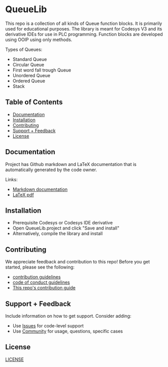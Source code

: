 # QueueLib

This repo is a collection of all kinds of Queue function blocks. It is primarily used for educational purposes. The library is meant for Codesys V3 and its derivative IDEs for use in PLC programming. Function blocks are developed using OOIP using only methods.

Types of Queues:

- Standard Queue
- Circular Queue
- First word fall trough Queue
- Unordered Queue
- Ordered Queue
- Stack

## Table of Contents

- [Documentation](#documentation)
- [Installation](#installation)
- [Contributing](#contributing)
- [Support + Feedback](#support--feedback)
- [License](#license)

## Documentation

Project has Github markdown and LaTeX documentation that is automatically generated by the code owner.

Links:
- [Markdown documentation](docs/index.md)
- [LaTeX pdf](docs/index.pdf)

## Installation

- Prerequisite Codesys or Codesys IDE derivative
- Open QueueLib.project and click "Save and install"
- Alternatively, compile the library and install

## Contributing

We appreciate feedback and contribution to this repo! Before you get started, please see the following:

- [contribution guidelines](CONTRIBUTING.md)
- [code of conduct guidelines](CODE-OF-CONDUCT.md)
- [This repo's contribution guide](CONTRIBUTING.md)

## Support + Feedback

Include information on how to get support. Consider adding:

- Use [Issues](issues) for code-level support
- Use [Community]() for usage, questions, specific cases

## License

[LICENSE](LICENSE)
